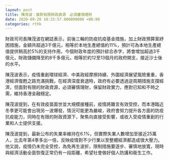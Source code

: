 ```yaml
---
layout: post
title: 陳茂波：面對有限財政資源　必須審慎理財
date: 2020-09-20 10:33:57.000000000 +08:00
categories: rthk
---
```


財政司司長陳茂波在網誌表示，前後三輪的防疫抗疫基金措施，加上財政預算案紓困措施，金額共超過3千億元，相等於本地生產總值約11%，預計可為本地生產總值提供稍高於5%的支持作用，今個財政年度的預計綜合赤字，將會增加超過3千億元，財政儲備降至約8千多億元，相等於約12至13個月的政府開支，接近沙士後的水平。

陳茂波表示，疫情重創環球經濟、中美政經摩擦持續、外圍經濟展望風險重重，香港經濟復甦之路充滿挑戰，在經濟深度衰退時，政府有必要透過逆周期措施支撐經濟，但面對有限的財政資源，必須審慎理財，保留財政實力，應對已知和不時之需，維持香港金融穩定。

陳茂波提到，在有效疫苗面世並大規模接種前，疫情將難言有效受控，而本港臨近冬季更可能會出現另一波爆發，情況可能更為嚴峻，政府會努力提升各方面的防疫抗疫能力，同時在有限的財政資源下，聚焦向直接受影響，或收入受疫情重創的行業和人士提供支援。

陳茂波提到，最新公布的失業率維持在6.1%，但實際失業人數增加至接近25萬人，比去年第4季多出一倍，反映疫情對不少行業以至整體經濟都造成很大壓力。他又說，疫情仍未完全受控，為免再生波折，限制措施要逐步、審慎地放寬，現時與經濟活動全面恢復正常仍有一段距離，希望社會做好個人防護和衞生工作。

